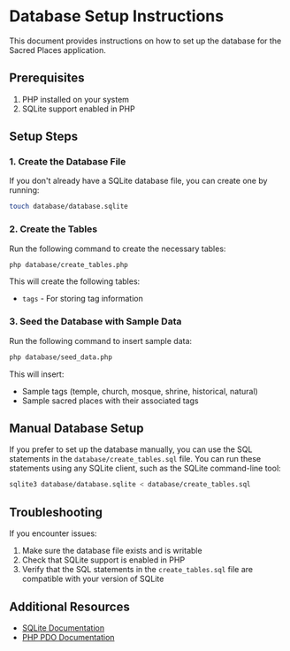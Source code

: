 # Database Setup Instructions

This document provides instructions on how to set up the database for the Sacred Places application.

## Prerequisites

1. PHP installed on your system
2. SQLite support enabled in PHP

## Setup Steps

### 1. Create the Database File

If you don't already have a SQLite database file, you can create one by running:

```bash
touch database/database.sqlite
```

### 2. Create the Tables

Run the following command to create the necessary tables:

```bash
php database/create_tables.php
```

This will create the following tables:
- `tags` - For storing tag information

### 3. Seed the Database with Sample Data

Run the following command to insert sample data:

```bash
php database/seed_data.php
```

This will insert:
- Sample tags (temple, church, mosque, shrine, historical, natural)
- Sample sacred places with their associated tags

## Manual Database Setup

If you prefer to set up the database manually, you can use the SQL statements in the `database/create_tables.sql` file. You can run these statements using any SQLite client, such as the SQLite command-line tool:

```bash
sqlite3 database/database.sqlite < database/create_tables.sql
```

## Troubleshooting

If you encounter issues:

1. Make sure the database file exists and is writable
2. Check that SQLite support is enabled in PHP
3. Verify that the SQL statements in the `create_tables.sql` file are compatible with your version of SQLite

## Additional Resources

- [SQLite Documentation](https://www.sqlite.org/docs.html)
- [PHP PDO Documentation](https://www.php.net/manual/en/book.pdo.php) 